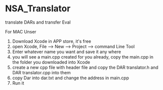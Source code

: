 # NSA_Translator
translate DARs and transfer Eval

For MAC Unser
1. Download Xcode in APP store, it's free 
2. open Xcode, File --> New --> Project --> command Line Tool
3. Enter whatever name you want and save it any where
4. you will see a main.cpp created for you already, copy the main.cpp in the folder you downloaded into Xcode 
5. create a new cpp file with header file and copy the DAR translator.h and DAR translator.cpp into them 
6. copy Dar into dar.txt and change the address in main.cpp
7. Run it


